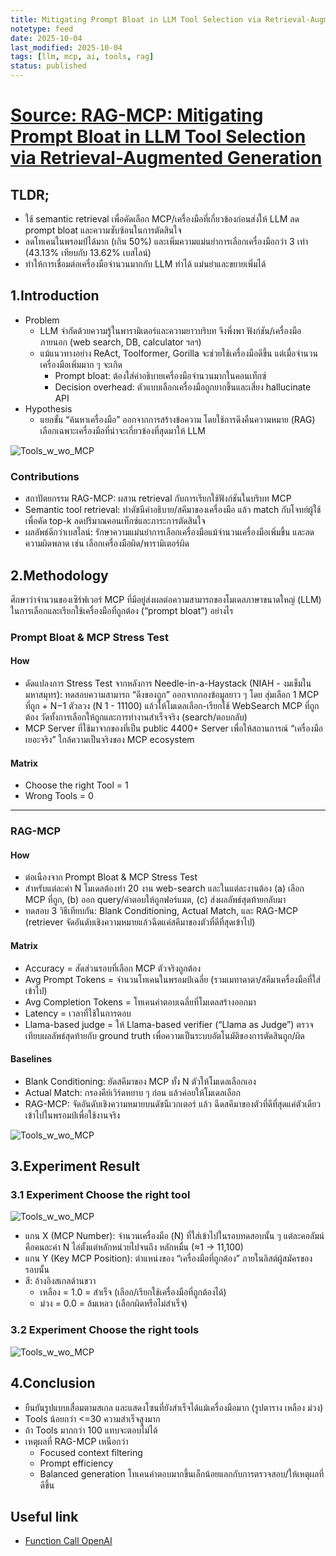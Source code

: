 ```yaml
---
title: Mitigating Prompt Bloat in LLM Tool Selection via Retrieval-Augmented Generation
notetype: feed
date: 2025-10-04
last_modified: 2025-10-04
tags: [llm, mcp, ai, tools, rag]
status: published
---
```


# [Source: RAG-MCP: Mitigating Prompt Bloat in LLM Tool Selection via Retrieval-Augmented Generation](https://arxiv.org/abs/2505.03275)

## TLDR;
- ใช้ semantic retrieval เพื่อคัดเลือก MCP/เครื่องมือที่เกี่ยวข้องก่อนส่งให้ LLM ลด prompt bloat และความซับซ้อนในการตัดสินใจ
- ลดโทเคนในพรอมป์ได้มาก (เกิน 50%) และเพิ่มความแม่นยำการเลือกเครื่องมือกว่า 3 เท่า (43.13% เทียบกับ 13.62% เบสไลน์)
- ทำให้การเชื่อมต่อเครื่องมือจำนวนมากกับ LLM ทำได้ แม่นยำและขยายเพิ่มได้

## 1.Introduction
- Problem
  - LLM จำกัดด้วยความรู้ในพารามิเตอร์และความยาวบริบท จึงพึ่งพา ฟังก์ชัน/เครื่องมือภายนอก (web search, DB, calculator ฯลฯ)
  - แม้แนวทางอย่าง ReAct, Toolformer, Gorilla จะช่วยใช้เครื่องมือดีขึ้น แต่เมื่อจำนวนเครื่องมือเพิ่มมาก ๆ จะเกิด
    - Prompt bloat: ต้องใส่คำอธิบายเครื่องมือจำนวนมากในคอนเท็กซ์
    - Decision overhead: ตัวแบบเลือกเครื่องมือถูกยากขึ้นและเสี่ยง hallucinate API
- Hypothesis
  - แยกขั้น “ค้นหาเครื่องมือ” ออกจากการสร้างข้อความ โดยใช้การดึงคืนความหมาย (RAG) เลือกเฉพาะเครื่องมือที่น่าจะเกี่ยวข้องที่สุดมาให้ LLM

![Tools_w_wo_MCP](/assets/img/Other/LLM/RAG-MCP.avif)

### Contributions
- สถาปัตยกรรม RAG-MCP: ผสาน retrieval กับการเรียกใช้ฟังก์ชันในบริบท MCP
- Semantic tool retrieval: ทำดัชนีคำอธิบาย/สคีมาของเครื่องมือ แล้ว match กับโจทย์ผู้ใช้เพื่อคัด top-k ลดปริมาณคอนเท็กซ์และภาระการตัดสินใจ
- ผลลัพธ์ดีกว่าเบสไลน์: รักษาความแม่นยำการเลือกเครื่องมือแม้จำนวนเครื่องมือเพิ่มขึ้น และลดความผิดพลาด เช่น เลือกเครื่องมือผิด/พารามิเตอร์ผิด

## 2.Methodology
ศึกษาว่าจำนวนของเซิร์ฟเวอร์ MCP ที่มีอยู่ส่งผลต่อความสามารถของโมเดลภาษาขนาดใหญ่ (LLM) ในการเลือกและเรียกใช้เครื่องมือที่ถูกต้อง (“prompt bloat”) อย่างไร

### Prompt Bloat & MCP Stress Test
#### How
- ดัดแปลงการ Stress Test จากหลังการ Needle-in-a-Haystack (NIAH - งมเข็มในมหาสมุทร): ทดสอบความสามารถ “ดึงของถูก” ออกจากกองข้อมูลยาว ๆ โดย สุ่มเลือก 1 MCP ที่ถูก + N−1 ตัวลวง (N 1 - 11100) แล้วให้โมเดลเลือก-เรียกใช้ WebSearch MCP ที่ถูกต้อง วัดทั้งการเลือกให้ถูกและการทำงานสำเร็จจริง (search/ตอบกลับ)
- MCP Server ที่ใช้มาจากของที่เป็น public 4400+ Server เพื่อให้สถานการณ์ “เครื่องมือเยอะจริง” ใกล้ความเป็นจริงของ MCP ecosystem

#### Matrix
- Choose the right Tool = 1
- Wrong Tools = 0

---

### RAG-MCP
#### How
- ต่อเนืองจาก Prompt Bloat & MCP Stress Test
- สำหรับแต่ละค่า N โมเดลต้องทำ 20 งาน web-search และในแต่ละงานต้อง (a) เลือก MCP ที่ถูก, (b) ออก query/คำตอบให้ถูกฟอร์แมต, (c) ส่งผลลัพธ์สุดท้ายกลับมา
- ทดสอบ 3 วิธีเทียบกัน: Blank Conditioning, Actual Match, และ RAG-MCP (retriever จัดอันดับเชิงความหมายแล้วฉีดแค่สคีมาของตัวที่ดีที่สุดเข้าไป)

#### Matrix
- Accuracy = สัดส่วนรอบที่เลือก MCP ตัวจริงถูกต้อง
- Avg Prompt Tokens = จำนวนโทเคนในพรอมป์เฉลี่ย (รวมเมทาดาตา/สคีมาเครื่องมือที่ใส่เข้าไป)
- Avg Completion Tokens = โทเคนคำตอบเฉลี่ยที่โมเดลสร้างออกมา
- Latency = เวลาที่ใช้ในการตอบ
- Llama-based judge = ให้ Llama-based verifier (“Llama as Judge”) ตรวจเทียบผลลัพธ์สุดท้ายกับ ground truth เพื่อความเป็นระบบอัตโนมัติของการตัดสินถูก/ผิด

#### Baselines
- Blank Conditioning: ยัดสคีมาของ MCP ทั้ง N ตัวให้โมเดลเลือกเอง
- Actual Match: กรองคีย์เวิร์ดหยาบ ๆ ก่อน แล้วค่อยให้โมเดลเลือก
- RAG-MCP: จัดอันดับเชิงความหมายบนดัชนีเวกเตอร์ แล้ว ฉีดสคีมาของตัวที่ดีที่สุดแค่ตัวเดียว เข้าไปในพรอมป์เพื่อใช้งานจริง

![Tools_w_wo_MCP](/assets/img/Other/LLM/Three-Step-Pipeline-Diagram.avif)


## 3.Experiment Result
### 3.1 Experiment Choose the right tool
![Tools_w_wo_MCP](/assets/img/Other/LLM/RAG_MCP_result.avif)

- แกน X (MCP Number): จำนวนเครื่องมือ (N) ที่ใส่เข้าไปในรอบทดสอบนั้น ๆ แต่ละคอลัมน์คือคนละค่า N ไล่ตั้งแต่หลักหน่วยไปจนถึง หลักหมื่น (≈1 → 11,100)
- แกน Y (Key MCP Position): ตำแหน่งของ “เครื่องมือที่ถูกต้อง” ภายในลิสต์ผู้สมัครของรอบนั้น
- สี: อ้างอิงสเกลด้านขวา
  - เหลือง = 1.0 = สำเร็จ (เลือก/เรียกใช้เครื่องมือที่ถูกต้องได้)
  - ม่วง = 0.0 = ล้มเหลว (เลือกผิดหรือไม่สำเร็จ)


### 3.2 Experiment Choose the right tools

![Tools_w_wo_MCP](/assets/img/Other/LLM/RAG_MCP_result_2.avif)


## 4.Conclusion
- ยืนยันรูปแบบเสื่อมตามสเกล และแสดงโซนที่ยังสำเร็จได้แม้เครื่องมือมาก (รูปตาราง เหลือง ม่วง)
- Tools น้อยกว่า <=30 ความสำเร็จสูงมาก
- ถ้า Tools มากกว่า 100 แทบจะตอบไม่ได้
- เหตุผลที่ RAG-MCP เหนือกว่า
  - Focused context filtering
  - Prompt efficiency
  - Balanced generation โทเคนคำตอบมากขึ้นเล็กน้อยแลกกับการตรวจสอบ/ให้เหตุผลที่ดีขึ้น


## Useful link
- [Function Call OpenAI](https://help.openai.com/en/articles/8555517-function-calling-in-the-openai-api)